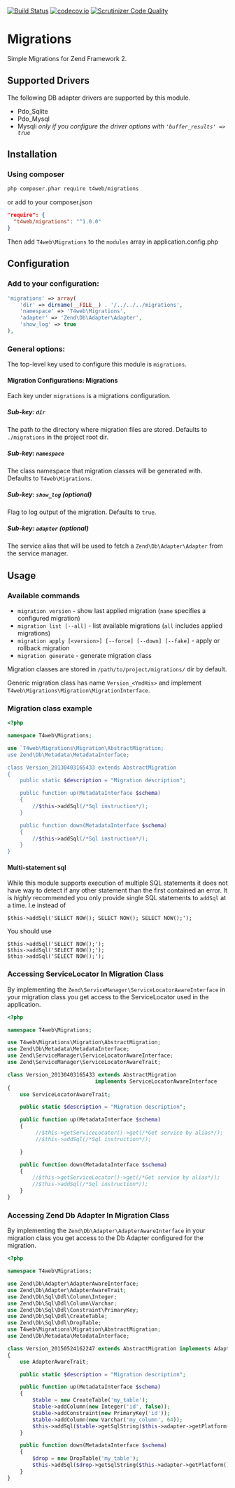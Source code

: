 [![Build Status](https://travis-ci.org/t4web/Migrations.svg?branch=master)](https://travis-ci.org/t4web/Migrations)
[![codecov.io](http://codecov.io/github/t4web/Migrations/coverage.svg?branch=master)](http://codecov.io/github/t4web/Migrations?branch=master)
[![Scrutinizer Code Quality](https://scrutinizer-ci.com/g/t4web/Migrations/badges/quality-score.png?b=master)](https://scrutinizer-ci.com/g/t4web/Migrations/?branch=master)

# Migrations

Simple Migrations for Zend Framework 2.

## Supported Drivers
The following DB adapter drivers are supported by this module.

  * Pdo_Sqlite
  * Pdo_Mysql
  * Mysqli _only if you configure the driver options with `'buffer_results' => true`_


## Installation

### Using composer

```sh
php composer.phar require t4web/migrations
```

or add to your composer.json
```json
"require": {
  "t4web/migrations": "^1.0.0"
}
```

Then add `T4web\Migrations` to the `modules` array in application.config.php


## Configuration

### Add to your configuration:

```php
'migrations' => array(
    'dir' => dirname(__FILE__) . '/../../../migrations',
    'namespace' => 'T4web\Migrations',    
    'adapter' => 'Zend\Db\Adapter\Adapter',
    'show_log' => true
),
```
  
### General options: 

The top-level key used to configure this module is `migrations`. 

#### Migration Configurations: Migrations

Each key under `migrations` is a migrations configuration.

##### Sub-key: `dir`

The path to the directory where migration files are stored. Defaults to `./migrations` in the project root dir.

##### Sub-key: `namespace` 

The class namespace that migration classes will be generated with. Defaults to `T4web\Migrations`.

##### Sub-key: `show_log` (optional)

Flag to log output of the migration. Defaults to `true`.

##### Sub-key: `adapter` (optional)

The service alias that will be used to fetch a `Zend\Db\Adapter\Adapter` from the service manager.


## Usage

### Available commands

* `migration version` - show last applied migration (`name` specifies a configured migration)
* `migration list [--all]` - list available migrations (`all` includes applied migrations)
* `migration apply [<version>] [--force] [--down] [--fake]` - apply or rollback migration
* `migration generate` - generate migration class

Migration classes are stored in `/path/to/project/migrations/` dir by default.

Generic migration class has name `Version_<YmdHis>` and implement `T4web\Migrations\Migration\MigrationInterface`.

### Migration class example

```php
<?php

namespace T4web\Migrations;

use `T4web\Migrations\Migration\AbstractMigration;
use Zend\Db\Metadata\MetadataInterface;

class Version_20130403165433 extends AbstractMigration
{
    public static $description = "Migration description";

    public function up(MetadataInterface $schema)
    {
        //$this->addSql(/*Sql instruction*/);
    }

    public function down(MetadataInterface $schema)
    {
        //$this->addSql(/*Sql instruction*/);
    }
}
```

#### Multi-statement sql
While this module supports execution of multiple SQL statements it does not have way to detect if any other statement than the first contained an error. It is *highly* recommended you only provide single SQL statements to `addSql` at a time.
I.e instead of

```
$this->addSql('SELECT NOW(); SELECT NOW(); SELECT NOW();');
```

You should use

```
$this->addSql('SELECT NOW();');
$this->addSql('SELECT NOW();');
$this->addSql('SELECT NOW();');
```

### Accessing ServiceLocator In Migration Class

By implementing the `Zend\ServiceManager\ServiceLocatorAwareInterface` in your migration class you get access to the
ServiceLocator used in the application.

```php
<?php

namespace T4web\Migrations;

use T4web\Migrations\Migration\AbstractMigration;
use Zend\Db\Metadata\MetadataInterface;
use Zend\ServiceManager\ServiceLocatorAwareInterface;
use Zend\ServiceManager\ServiceLocatorAwareTrait;

class Version_20130403165433 extends AbstractMigration
                            implements ServiceLocatorAwareInterface
{
    use ServiceLocatorAwareTrait;

    public static $description = "Migration description";

    public function up(MetadataInterface $schema)
    {
         //$this->getServiceLocator()->get(/*Get service by alias*/);
         //$this->addSql(/*Sql instruction*/);

    }

    public function down(MetadataInterface $schema)
    {
        //$this->getServiceLocator()->get(/*Get service by alias*/);
        //$this->addSql(/*Sql instruction*/);
    }
}
```

### Accessing Zend Db Adapter In Migration Class

By implementing the `Zend\Db\Adapter\AdapterAwareInterface` in your migration class you get access to the
Db Adapter configured for the migration.

```php
<?php

namespace T4web\Migrations;

use Zend\Db\Adapter\AdapterAwareInterface;
use Zend\Db\Adapter\AdapterAwareTrait;
use Zend\Db\Sql\Ddl\Column\Integer;
use Zend\Db\Sql\Ddl\Column\Varchar;
use Zend\Db\Sql\Ddl\Constraint\PrimaryKey;
use Zend\Db\Sql\Ddl\CreateTable;
use Zend\Db\Sql\Ddl\DropTable;
use T4web\Migrations\Migration\AbstractMigration;
use Zend\Db\Metadata\MetadataInterface;

class Version_20150524162247 extends AbstractMigration implements AdapterAwareInterface
{
    use AdapterAwareTrait;

    public static $description = "Migration description";

    public function up(MetadataInterface $schema)
    {
        $table = new CreateTable('my_table');
        $table->addColumn(new Integer('id', false));
        $table->addConstraint(new PrimaryKey('id'));
        $table->addColumn(new Varchar('my_column', 64));
        $this->addSql($table->getSqlString($this->adapter->getPlatform()));
    }

    public function down(MetadataInterface $schema)
    {
        $drop = new DropTable('my_table');
        $this->addSql($drop->getSqlString($this->adapter->getPlatform()));
    }
}
```
